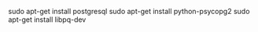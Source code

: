 sudo apt-get install postgresql
sudo apt-get install python-psycopg2
sudo apt-get install libpq-dev
